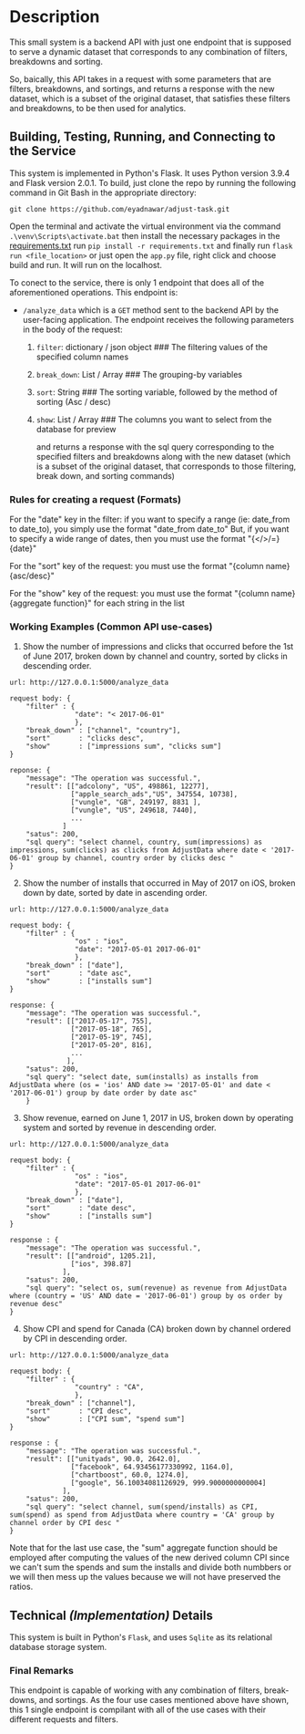 # Description

This small system is a backend API with just one endpoint that is supposed to serve a dynamic dataset that corresponds to any combination of filters, breakdowns and sorting.

So, baically, this API takes in a request with some parameters that are filters, breakdowns, and sortings, and returns a response with the new dataset, which is a subset of the original dataset, that satisfies these filters and breakdowns, to be then used for analytics.

## Building, Testing, Running, and Connecting to the Service

This system is implemented in Python's Flask. It uses Python version 3.9.4 and Flask version 2.0.1. To build, just clone the repo
by running the following command in Git Bash in the appropriate directory:

``git clone https://github.com/eyadnawar/adjust-task.git``

Open the terminal and activate the virtual environment via the command `.\venv\Scripts\activate.bat` then install the necessary packages in the [requirements.txt](https://github.com/eyadnawar/adjust-task/blob/master/requirements.txt) run `pip install -r requirements.txt` and finally run `flask run <file_location>` or just open the `app.py` file, right click and choose build and run. It will run on the localhost.

To conect to the service, there is only 1 endpoint that does all of the aforementioned operations. This endpoint is:

* `/analyze_data` which is a `GET` method sent to the backend API by the user-facing application. The endpoint receives the following parameters in the body of the request:

    1. `filter`: dictionary / json object     ### The filtering values of the specified column names
    2. `break_down`: List / Array             ### The grouping-by variables
    3. `sort`: String                         ### The sorting variable, followed by the method of sorting (Asc / desc)
    4. `show`: List / Array                   ### The columns you want to select from the database for preview
       
        and returns a response with the sql query corresponding to the specified filters and breakdowns along with the new dataset (which is a subset of the original dataset, that corresponds to those filtering, break down, and sorting commands)
    
### Rules for creating a request (Formats)

For the "date" key in the filter:
    if you want to specify a range (ie: date_from to date_to), you simply use the format "date_from date_to"
    But, if you want to specify a wide range of dates, then you must use the format "{</>/=} {date}" 

For the "sort" key of the request:
    you must use the format "{column name} {asc/desc}"

For the "show" key of the request:
    you must use the format "{column name} {aggregate function}" for each string in the list

### Working Examples (Common API use-cases)

1. Show the number of impressions and clicks that occurred before the 1st of June 2017, broken down by channel and country, sorted by clicks in descending order.

```
url: http://127.0.0.1:5000/analyze_data

request body: {
    "filter" : {
                "date": "< 2017-06-01"
                },
    "break_down" : ["channel", "country"],
    "sort"       : "clicks desc",
    "show"       : ["impressions sum", "clicks sum"]
}

reponse: {
    "message": "The operation was successful.",
    "result": [["adcolony", "US", 498861, 12277],
               ["apple_search_ads","US", 347554, 10738],
               ["vungle", "GB", 249197, 8831 ],
               ["vungle", "US", 249618, 7440],
               ...
             ]
    "satus": 200,
    "sql query": "select channel, country, sum(impressions) as impressions, sum(clicks) as clicks from AdjustData where date < '2017-06-01' group by channel, country order by clicks desc "
}
```
2. Show the number of installs that occurred in May of 2017 on iOS, broken down by date, sorted by date in ascending order.

```
url: http://127.0.0.1:5000/analyze_data

request body: {
    "filter" : {
                "os" : "ios",
                "date": "2017-05-01 2017-06-01"
                },
    "break_down" : ["date"],
    "sort"       : "date asc",
    "show"       : ["installs sum"]
}

response: {
    "message": "The operation was successful.",
    "result": [["2017-05-17", 755],
               ["2017-05-18", 765],
               ["2017-05-19", 745],
               ["2017-05-20", 816],
               ...
              ],
    "satus": 200,
    "sql query": "select date, sum(installs) as installs from AdjustData where (os = 'ios' AND date >= '2017-05-01' and date < '2017-06-01') group by date order by date asc"
    }
```

3. Show revenue, earned on June 1, 2017 in US, broken down by operating system and sorted by revenue in descending order.

```
url: http://127.0.0.1:5000/analyze_data

request body: {
    "filter" : {
                "os" : "ios",
                "date": "2017-05-01 2017-06-01"
                },
    "break_down" : ["date"],
    "sort"       : "date desc",
    "show"       : ["installs sum"]
}

response : {
    "message": "The operation was successful.",
    "result": [["android", 1205.21],
               ["ios", 398.87]
             ],
    "satus": 200,
    "sql query": "select os, sum(revenue) as revenue from AdjustData where (country = 'US' AND date = '2017-06-01') group by os order by revenue desc"
}
```

4. Show CPI and spend for Canada (CA) broken down by channel ordered by CPI in descending order.

```
url: http://127.0.0.1:5000/analyze_data

request body: {
    "filter" : {
                "country" : "CA",
                },
    "break_down" : ["channel"],
    "sort"       : "CPI desc",
    "show"       : ["CPI sum", "spend sum"]
}

response : {
    "message": "The operation was successful.",
    "result": [["unityads", 90.0, 2642.0],
               ["facebook", 64.93456177330992, 1164.0],
               ["chartboost", 60.0, 1274.0],
               ["google", 56.10034081126929, 999.9000000000004]
             ],
    "satus": 200,
    "sql query": "select channel, sum(spend/installs) as CPI, sum(spend) as spend from AdjustData where country = 'CA' group by channel order by CPI desc "
}
```

Note that for the last use case, the "sum" aggregate function should be employed after computing the values of the new derived column CPI since we can't sum the spends and sum the installs and divide both numbbers or we will then mess up the values because we will not have preserved the ratios.

## Technical *(Implementation)* Details

This system is built in Python's `Flask`, and uses `Sqlite` as its relational database storage system.

### Final Remarks

This endpoint is capable of working with any combination of filters, break-downs, and sortings. As the four use cases mentioned above have shown, this 1 single endpoint is compilant with all of the use cases with their different requests and filters.
